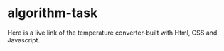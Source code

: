 # algorithm-task
Here is a live link of the temperature converter-built with Html, CSS and Javascript.

